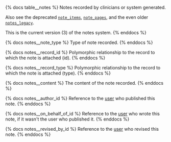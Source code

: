 {% docs table__notes %}
Notes recorded by clinicians or system generated.

Also see the deprecated [`note_items`](#!/source/source.tamanu.tamanu.note_items),
[`note_pages`](#!/source/source.tamanu.tamanu.note_pages), and the even older
[`notes_legacy`](#!/source/source.tamanu.tamanu.notes_legacy).

This is the current version (3) of the notes system.
{% enddocs %}

{% docs notes__note_type %}
Type of note recorded.
{% enddocs %}

{% docs notes__record_id %}
Polymorphic relationship to the record to which the note is attached (id).
{% enddocs %}

{% docs notes__record_type %}
Polymorphic relationship to the record to which the note is attached (type).
{% enddocs %}

{% docs notes__content %}
The content of the note recorded.
{% enddocs %}

{% docs notes__author_id %}
Reference to the [user](#!/source/source.tamanu.tamanu.users) who published this note.
{% enddocs %}

{% docs notes__on_behalf_of_id %}
Reference to the [user](#!/source/source.tamanu.tamanu.users) who wrote this note, if it wasn't the user who published it.
{% enddocs %}

{% docs notes__revised_by_id %}
Reference to the [user](#!/source/source.tamanu.tamanu.users) who revised this note.
{% enddocs %}
